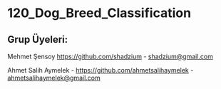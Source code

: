 # 120_Dog_Breed_Classification

## Grup Üyeleri:

Mehmet Şensoy https://github.com/shadzium - shadzium@gmail.com

Ahmet Salih Aymelek - https://github.com/ahmetsalihaymelek - ahmetsalihaymelek@gmail.com
